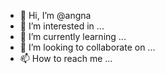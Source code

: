 - 👋 Hi, I’m @angna
- 👀 I’m interested in ...
- 🌱 I’m currently learning ...
- 💞️ I’m looking to collaborate on ...
- 📫 How to reach me ...

<!---
angna/angna is a ✨ special ✨ repository because its `README.md` (this file) appears on your GitHub profile.
You can click the Preview link to take a look at your changes.
--->
